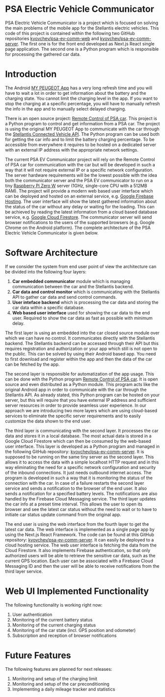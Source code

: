 # PSA Electric Vehicle Communicator

PSA Electric Vehicle Communicator is a project which is focused on solving the main problems of the mobile app for the Stellantis electric vehicles. This code of this project is contained within the following two GitHub repositories [kyovchev/psa-ev-comm-web](https://github.com/kyovchev/psa-ev-comm-web) and [kyovchev/psa-ev-comm-server](https://github.com/kyovchev/psa-ev-comm-server). The first one is for the front end developed as Next.js React single page application. The second one is a Python program which is responsible for processing the gathered car data.

# Introduction

The Android [MY PEUGEOT App](https://play.google.com/store/apps/details?id=com.psa.mym.mypeugeot) has a very long refresh time and you will have to wait a lot in order to get information about the battery and the charging state. You cannot limit the charging level in the app. If you want to stop the charging at a specific percentage, you will have to manually refresh the info in the app and to manually select delayed charging.

There is an open source project: [Remote Control of PSA car](https://github.com/flobz/psa_car_controller). This project is a Python program to control and get information from a PSA car. The project is using the original MY PEUGEOT App to communicate with the car through the [Stellantis Connected Vehicle API](https://developer.groupe-psa.io/). The Python program can be used both for getting the car info and to limit the battery charging percentage. To be accessible from everywhere it requires to be hosted on a dedicated server with an external IP address with the appropriate network settings.

The current PSA EV Communicator project will rely on the Remote Control of PSA car for communication with the car but will be developed in such a way that it will not require external IP or a specific network configuration. The server hardware requirements will be the lowest possible with the idea both the communicator server and the PSA EV communicator to run on a tiny [Raspberry Pi Zero W](https://www.raspberrypi.com/products/raspberry-pi-zero-w/) server (1GHz, single-core CPU with a 512MB RAM). The project will provide a modern web based user interface which can be deployed and hosted on an external service, e.g. [Google Firebase Hosting](https://firebase.google.com/docs/hosting). The user interface will show the latest gathered information about the status of the car without any delay or waiting for the loading. This can be achieved by reading the latest information from a cloud based database service, e.g. [Google Cloud Firestore](https://firebase.google.com/docs/firestore). The communicator server will send browser notifications to the users of the supported browsers (e.g. Google Chrome on the Android platform). The complete architecture of the PSA Electric Vehicle Communicator is given below.

# Software Architecture

If we consider the system from end user point of view the architecture can be divided into the following four layers:

1. **Car embedded communicator** module which is managing communication between the car and the Stellantis backend.
2. **Car data and control monitor** which is communicating with the Stellantis API to gather car data and send control commands.
3. **User inteface backend** which is processing the car data and storing the car data within a specific database.
4. **Web based user interface** used for showing the car data to the end user. Required to show the car data as fast as possible with minimum delay.

The first layer is using an embedded into the car closed source module over which we can have no control. It communicates directly with the Stellantis backend. The Stellantis backend can be accessed through their API but this requires registration and authorization or your app which still is not open to the public. This can be solved by using their Android based app. You need to first download and register within the app and then the data of the car can be fetched by the app.

The second layer is responsible for automatization of the app usage. This can be done with the Python program [Remote Control of PSA car](https://github.com/flobz/psa_car_controller). It is open source and even distributed as a Python module. This program acts like the original Android app in order to communicate with the car through the Stellantis API. As already stated, this Python program can be hosted on your server, but this will require that you have external IP address and sufficient server resources in order to provide seamless user experience. In our approach we are introducing two more layers which are using cloud-based services to eliminate the specific server requirements and to easily customize the data shown to the end user.

The third layer is communicating with the second layer. It processes the car data and stores it in a local database. The most actual data is stored in a Google Cloud Firestore which can then be consumed by the web-based user interface. This layer is developed as a Python program and managed in the following GitHub repository: [kyovchev/psa-ev-comm-server](https://github.com/kyovchev/psa-ev-comm-server). It is supposed to be running on the same tiny server as the second layer. This allows it to access the data with a simple localhost HTTP request and in this way eliminating the need for a specific network configuration and security of the inbound connections. It just needs outbound internet access. The program is developed in such a way that it is monitoring the status of the connection with the car. In case of a failure restarts the second layer service and sends a notification to the browser of the end user. It also sends a notification for a specified battery levels. The notifications are also handled by the Firebase Cloud Messaging service. The third layer updates the car info at a preset time interval. This allows the user to open its browser and see the latest car status without the need to wait or to have to initiate car status update command from the original app.

The end user is using the web interface from the fourth layer to get the latest car data. The web interface is implemented as a single page app by using the Next.js React Framework. The code can be found at this GitHub repository: [kyovchev/psa-ev-comm-server](https://github.com/kyovchev/psa-ev-comm-server). It can easily be deployed to a cloud hosting service. The web user interface is fetching the data from the Cloud Firestore. It also implements Firebase authentication, so that only authorized users will be able to retrieve the sensitive car data, such as the current GPS location. Each user can be associated with a Firebase Cloud Messaging ID and then the user will be able to receive notifications from the third layer service.

# Web UI Implemented Functionality

The following functionality is working right now:

1. User authentication
2. Monitoring of the current battery status
3. Monitoring of the current charging status
4. Monitoring of the car state (incl. GPS position and odometer)
5. Subscription and reception of browser notifications

# Future Features

The following features are planned for next releases:

1. Monitoring and setup of the charging limit
2. Monitoring and setup of the car preconditioning
3. Implementing a daily mileage tracker and statistics

